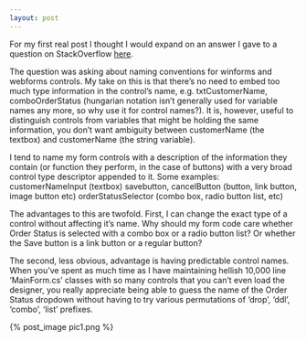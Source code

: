 ```yaml
---
layout: post
---
```


For my first real post I thought I would expand on an answer I gave to a question on StackOverflow [here](http://stackoverflow.com/questions/642759/naming-convention-for-controls/642818#642818).

The question was asking about naming conventions for winforms and webforms controls.  My take on this is that there’s no need to embed too much type information in the control’s name, e.g. txtCustomerName, comboOrderStatus (hungarian notation isn’t generally used for variable names any more, so why use it for control names?).  It is, however, useful to distinguish controls from variables that might be holding the same information, you don’t want ambiguity between customerName (the textbox) and customerName (the string variable).

I tend to name my form controls with a description of the information they contain (or function they perform, in the case of buttons) with a very broad control type descriptor appended to it.  Some examples:
customerNameInput (textbox)
savebutton, cancelButton (button, link button, image button etc)
orderStatusSelector (combo box, radio button list, etc)

The advantages to this are twofold.  First, I can change the exact type of a control without affecting it’s name.  Why should my form code care whether Order Status is selected with a combo box or a radio button list?  Or whether the Save button is a link button or a regular button?

The second, less obvious, advantage is having predictable control names.  When you’ve spent as much time as I have maintaining hellish 10,000 line ‘MainForm.cs’ classes with so many controls that you can’t even load the designer, you really appreciate being able to guess the name of the Order Status dropdown without having to try various permutations of ‘drop’, ‘ddl’, ‘combo’, ‘list’ prefixes.

{% post_image pic1.png %}